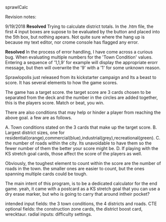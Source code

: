 sprawlCalc

Revision notes:

9/19/2018
**Resolved** Trying to calculate district totals.
In the .htm file, the first 4 input boxes are supose to be evaluated by the button and placed into the 5th box, but nothing apears. Not quite sure where the hang up is because my text editor, nor crome console has flagged any error.

**Resolved** In the process of error handling, I have come across a curious bug. When evaluating multiple numbers for the 'Town Condition' values.
Entering a sequence of '1,1,9' for example will display the appropriate erorr message, but then will overwrite the '9' with a '1' for some unknown reason.


Sprawlopolis just released from its kickstarter campaign and Its a beast to score.
It has several elements to how the game scores.

The game has a target score. the target score are 3 cards chosen to be separated from the deck and the number in the circles are added together, this is the players score. Match or beat, you win.

There are also conditions that may help or hinder a player from reaching the above goal.
a few are as follows.

A. Town conditions stated on the 3 cards that make up the target score.
B. Largest district sizes, one for residential(orange),commercial(blue),industrial(grey),recreational(green).
C. the number of roads within the city. Its unavoidable to have them so the fewer number of them the better your score might be.
D. If playing with the KS stretch goal cards, those affect the score of the players as well. 

Obviously, the toughest element to count within the score are the number of roads in the town. 
the smaller ones are easier to count, but the ones spanning multiple cards could be tough.

The main intent of this program, is to be a dedicated calculator for the end game. yeah, it came with a
postcard as a KS stretch goal that you can use a dry erase marker, but who is going to carry that around intheir pocket?

intended input fields: the 3 town conditions, the 4 districts and roads.
CTE optional fields: the construction zone cards, the district boost card, wrecktaur. 
radial inputs: difficulty settings.
